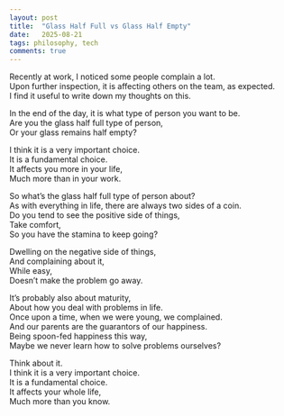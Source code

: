 ```yaml
---
layout: post
title:  "Glass Half Full vs Glass Half Empty"
date:   2025-08-21
tags: philosophy, tech
comments: true
---
```


Recently at work, I noticed some people complain a lot.  
Upon further inspection, it is affecting others on the team, as expected.  
I find it useful to write down my thoughts on this.  


In the end of the day, it is what type of person you want to be.  
Are you the glass half full type of person,  
Or your glass remains half empty?  


I think it is a very important choice.  
It is a fundamental choice.  
It affects you more in your life,  
Much more than in your work.  


So what’s the glass half full type of person about?  
As with everything in life, there are always two sides of a coin.  
Do you tend to see the positive side of things,  
Take comfort,  
So you have the stamina to keep going?  


Dwelling on the negative side of things,  
And complaining about it,  
While easy,  
Doesn’t make the problem go away.  


It’s probably also about maturity,  
About how you deal with problems in life.  
Once upon a time, when we were young, we complained.  
And our parents are the guarantors of our happiness.  
Being spoon-fed happiness this way,  
Maybe we never learn how to solve problems ourselves?  


Think about it.  
I think it is a very important choice.  
It is a fundamental choice.  
It affects your whole life,  
Much more than you know.  
